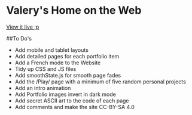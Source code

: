 # Valery's Home on the Web
[View it live ;p](https://marier.design)

##To Do's
* Add mobile and tablet layouts
* Add detailed pages for each portfolio item
* Add a French mode to the Website
* Tidy up CSS and JS files
* Add smoothState.js for smooth page fades
* Add the /Play/ page with a minimum of five random personal projects
* Add an intro animation
* Add Portfolio images invert in dark mode
* Add secret ASCII art to the code of each page
* Add comments and make the site CC-BY-SA 4.0

<!--                             `   .ueu.u$$$$$$$$Wu.
                                 .$$$$$$$$$$$$$$$$$$Wu
                                :$$$$$$$$$$$$$$$$$$$$$Wu.
                                $$$$$$$$$$$$$$$$$$$$$$$$$W.
    secret                      $$$$$$$$$$$$$$$$$$$$*$$$$$T
      ascii                    $$$$$$$$$$$$$$$$$*#~ ~#$$$~
        valery               :$$$$$$$$$$$$$$$$$~    :$$"
                                *$$$$$$$$$$$$$$*~~~:   $*
                                 $$$$$#%#$$$$" :~.:uu~~$
                                 $$$$$! ~#$$~    (UU#!i*
                                $$$$$#! ::!~     ##T`!$$
                                **$$$!~!``           !~"~
                                  $$TH  !:            $
                                  $*?~   ~         ~+Xi
                                 !$~~    !         :W"`
                                 $?      !W.      #$~
                                !$   :   ~$$i.    !T
                                W!   ~    $"T"*ou:$!
                            . :*"         ~ ~   ``""~+:..
                        ..Ue@"`             ~            \
                     .W$$RMMM                            #.
                    :$MMMMMM8                            ~!
                   .$MMMMMMMR!                           ~!
                   W$MMMMMMMM8                           !!
                  :$RMMMMMMM@RX                  .      ~~$
                  WRMM8MMMMMM$$:                 !       ~T
                  $MM$$MM$MMM$$$:               !~       ~W
                 :$$MM$$M$MBMMR$@:              !        :$
                 UM$$@8B$$M@MMMMM@:             !        !$
                 $MMMMMR$$M$MMMMMM$!           :!        !*
                !$MMMMMMM$M$MMMMMMM$:          !!       ~$~
                `$$@@@$888M$MMMMMMMM$:         !!       !$
                 $$MMMM@M$MRMMMMMMMM$W!        X~      :HT
                 *8MM@RRR$MMMMMMMMMMRRW        M     : ~$~
                 !$MMMMMM$MM8MMMMMMM8@$       .$eiou:  X$u
                 !!MMMM@R$MM$MMMMMMMMMMX   .uW$$$$$$$$W$$$Wu um####*Wu
                 `!MMMMB$*8MRMMMMMMMMMM$!:H$$88$$$$$$$$$$$$$$#~~~~~~?*W.
                  !$$#"` ~$MMMMMMMMMMM$$$RM$$BB$$$$$$$$$$$$$~~~~~~~~~~#W
                   "(!    MMMMMMMMMMMM$RRM$RM$R$$$$$$$$$$$#~~~~~~~~~~~!$
                    -!    !MMMMMMMMMM$$MMM$8$BMR$$$$$$$$$*~~~~~~~~~~~~!$
                     *    !$MM@MMMMMM$$@M$$$8$$$R8$$$$$$*~~~~~~~~~~~~!!$
                     !:   ~RMMMMMMMMMM$MMM$$B88$88R$$$$$!~~~~~~~~~~~~~!$
                     (:    !MMM$MMMR$M$8M$$#"#$B$B$B$$$?~ ~~~~~~~~~~~~W!
                     !!     ?MMMMMMMR$$$8R$~  `#$$$$$@" ~ ~~~~~~~~~~~:$!
                     `W      MMMMMMMMR$8$$?     `#$$$~    ~::~~~~~~~~B*
                      $:     `MM$MMMMMM$$$~      XR$~       ~~~~~~~~!$!
                      "W      !M$8M888$8MT       $8!           ~~~~:$*
                       TX      ?M$$8M88R$~      XMM            ~~~~X$~
                       `$:     ~M$M@8MM$M      :$$~            :~:!8T
                        `@      !$8MR$M$~      $$!              :!!$
                         !X      M$MMM$M      U8?             .!~~$~
                        .$BX     !$R$8M!     !$?             :~ :WT
                 ........***!     RMMR$     :$?            :~   !$
            .ue$*#"""`       :    ~@8M?     W?           :~    ~WT
        ue@*""               ~:    ~*$!    !?          :~    ~~:$!
     .*""`                     :     T     !~        :!        H*
   .~                          ~:    ~     ~!       !`        :$`
  !                             ~   ~~      !     :~         :$"
 (           ..:--~```~--:.     :   !      ::   .X..        x$"
 !                         `~--::X !     ~: !  !"   ~:   .uW$"
 !                                ~     -    ~!      `!W***"`
~!                               ~ !  +.     !`        """```"#W.
 *X                             ! /`~ !~:   !~                ~*$:
  `\                            !~  ~  -.!!`                    `#e.
    -eu.                       /     `-..!:                   -:.~$
     ."*$$Woouu..............:~        X$*****@We=====mm*****Wu:!!$ -->
